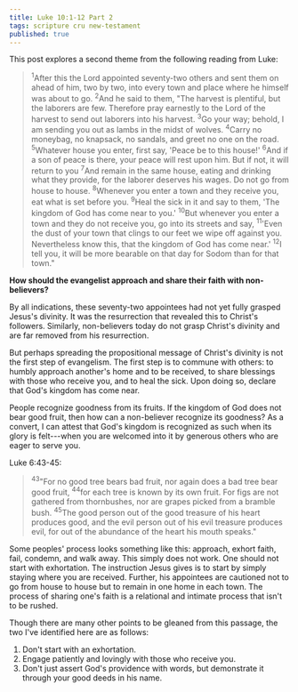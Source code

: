 ```yaml
---
title: Luke 10:1-12 Part 2
tags: scripture cru new-testament
published: true
---
```

This post explores a second theme from the following reading from Luke:

><sup>1</sup>After this the Lord appointed seventy-two others and sent them on ahead of him, two by two, into every town and place where he himself was about to go. <sup>2</sup>And he said to them, "The harvest is plentiful, but the laborers are few. Therefore pray earnestly to the Lord of the harvest to send out laborers into his harvest. <sup>3</sup>Go your way; behold, I am sending you out as lambs in the midst of wolves. <sup>4</sup>Carry no moneybag, no knapsack, no sandals, and greet no one on the road. <sup>5</sup>Whatever house you enter, first say, 'Peace be to this house!' <sup>6</sup>And if a son of peace is there, your peace will rest upon him. But if not, it will return to you <sup>7</sup>And remain in the same house, eating and drinking what they provide, for the laborer deserves his wages. Do not go from house to house. <sup>8</sup>Whenever you enter a town and they receive you, eat what is set before you. <sup>9</sup>Heal the sick in it and say to them, 'The kingdom of God has come near to you.' <sup>10</sup>But whenever you enter a town and they do not receive you, go into its streets and say, <sup>11</sup>'Even the dust of your town that clings to our feet we wipe off against you. Nevertheless know this, that the kingdom of God has come near.' <sup>12</sup>I tell you, it will be more bearable on that day for Sodom than for that town."

**How should the evangelist approach and share their faith with non-believers?**

By all indications, these seventy-two appointees had not yet fully grasped Jesus's divinity. It was the resurrection that revealed this to Christ's followers. Similarly, non-believers today do not grasp Christ's divinity and are far removed from his resurrection.

But perhaps spreading the propositional message of Christ's divinity is not the first step of evangelism. The first step is to commune with others: to humbly approach another's home and to be received, to share blessings with those who receive you, and to heal the sick. Upon doing so, declare that God's kingdom has come near.

People recognize goodness from its fruits. If the kingdom of God does not bear good fruit, then how can a non-believer recognize its goodness? As a convert, I can attest that God's kingdom is recognized as such when its glory is felt---when you are welcomed into it by generous others who are eager to serve you.

Luke 6:43-45:
><sup>43</sup>"For no good tree bears bad fruit, nor again does a bad tree bear good fruit, <sup>44</sup>for each tree is known by its own fruit. For figs are not gathered from thornbushes, nor are grapes picked from a bramble bush. <sup>45</sup>The good person out of the good treasure of his heart produces good, and the evil person out of his evil treasure produces evil, for out of the abundance of the heart his mouth speaks."

Some peoples' process looks something like this: approach, exhort faith, fail, condemn, and walk away. This simply does not work. One should not start with exhortation. The instruction Jesus gives is to start by simply staying where you are received. Further, his appointees are cautioned not to go from house to house but to remain in one home in each town. The process of sharing one's faith is a relational and intimate process that isn't to be rushed.

Though there are many other points to be gleaned from this passage, the two I've identified here are as follows:
1. Don't start with an exhortation.
2. Engage patiently and lovingly with those who receive you.
3. Don't just assert God's providence with words, but demonstrate it through your good deeds in his name.